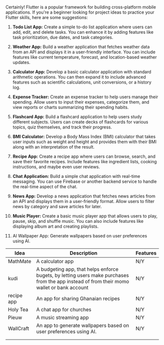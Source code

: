 Certainly! Flutter is a popular framework for building cross-platform mobile applications. If you're a beginner looking for project ideas to practice your Flutter skills, here are some suggestions:

1. **Todo List App:**
   Create a simple to-do list application where users can add, edit, and delete tasks. You can enhance it by adding features like task prioritization, due dates, and task categories.

2. **Weather App:**
   Build a weather application that fetches weather data from an API and displays it in a user-friendly interface. You can include features like current temperature, forecast, and location-based weather updates.

3. **Calculator App:**
   Develop a basic calculator application with standard arithmetic operations. You can then expand it to include advanced features such as scientific calculations, unit conversions, or a history log.

4. **Expense Tracker:**
   Create an expense tracker to help users manage their spending. Allow users to input their expenses, categorize them, and view reports or charts summarizing their spending habits.

5. **Flashcard App:**
   Build a flashcard application to help users study different subjects. Users can create decks of flashcards for various topics, quiz themselves, and track their progress.

6. **BMI Calculator:**
   Develop a Body Mass Index (BMI) calculator that takes user inputs such as weight and height and provides them with their BMI along with an interpretation of the result.

7. **Recipe App:**
   Create a recipe app where users can browse, search, and save their favorite recipes. Include features like ingredient lists, cooking instructions, and maybe even user reviews.

8. **Chat Application:**
   Build a simple chat application with real-time messaging. You can use Firebase or another backend service to handle the real-time aspect of the chat.

9. **News App:**
   Develop a news application that fetches news articles from an API and displays them in a user-friendly format. Allow users to filter news by category and save articles for later.

10. **Music Player:**
    Create a basic music player app that allows users to play, pause, skip, and shuffle music. You can also include features like displaying album art and creating playlists.

11. AI Wallpaper App:
	Generate wallpapers based on user preferences using AI.




| Idea       | Description                                                                                                                                | Features |
| ---------- | ------------------------------------------------------------------------------------------------------------------------------------------ | -------- |
| MathMate   | A calculator app                                                                                                                           | N/Y      |
| kudi       | A budgeting app, that helps enforce bugets, by letting users make purchases from the app instead of from their momo wallet or bank account | N/Y      |
| recipe app | An app for sharing Ghanaian recipes                                                                                                        | N/Y      |
| Holy Tea   | A chat app for churches                                                                                                                    | N/Y      |
| Pieuw      | A music streaming app                                                                                                                      | N/Y      |
| WallCraft  | An app to generate wallpapers based on user preferences using AI.                                                                          | N/Y      |
|            |                                                                                                                                            |          |
|            |                                                                                                                                            |          |
